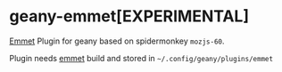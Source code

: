 geany-emmet[EXPERIMENTAL]
========================

[Emmet](http://emmet.io/) Plugin for geany based on spidermonkey `mozjs-60`.


Plugin needs [emmet](https://github.com/emmetio/emmet) build and stored in
`~/.config/geany/plugins/emmet`



